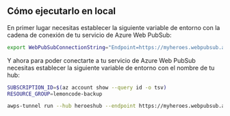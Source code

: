 ## Cómo ejecutarlo en local

En primer lugar necesitas establecer la siguiente variable de entorno con la cadena de conexión de tu servicio de Azure Web PubSub:

```bash
export WebPubSubConnectionString="Endpoint=https://myheroes.webpubsub.azure.com;AccessKey=ouap7/QQo5RmYMbyVBnhe+yeA7DfxjrcMQUIPQPYYIM=;Version=1.0;"
```

Y ahora para poder conectarte a tu servicio de Azure Web PubSub necesitas establecer la siguiente variable de entorno con el nombre de tu hub:

```bash
SUBSCRIPTION_ID=$(az account show --query id -o tsv)
RESOURCE_GROUP=lemoncode-backup

awps-tunnel run --hub heroeshub --endpoint https://myheroes.webpubsub.azure.com -s $SUBSCRIPTION_ID -g $RESOURCE_GROUP
```
